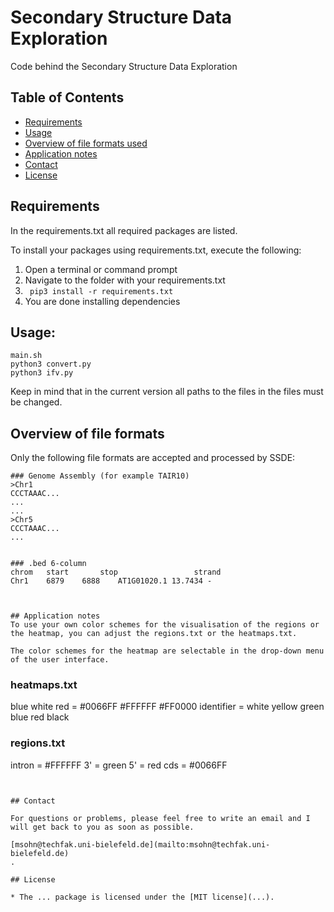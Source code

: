 # Secondary Structure Data Exploration
Code behind the Secondary Structure Data Exploration

## Table of Contents

* [Requirements](#requirements)
* [Usage](#usage)
* [Overview of file formats used](#Overview-of-file-formats)
* [Application notes](#Application-notes)
* [Contact](#contact)
* [License](#license)

## Requirements

In the requirements.txt all required packages are listed.

To install your packages using requirements.txt, execute the following:
1. Open a terminal or command prompt
2. Navigate to the folder with your requirements.txt
3. ``` pip3 install -r requirements.txt```
4. You are done installing dependencies

## Usage:

```
main.sh
python3 convert.py
python3 ifv.py
```
Keep in mind that in the current version all paths to the files in the files must be changed. 

## Overview of file formats
Only the following file formats are accepted and processed by SSDE:
```
### Genome Assembly (for example TAIR10) 
>Chr1
CCCTAAAC...
...
...
>Chr5
CCCTAAAC...
...


### .bed 6-column 
chrom   start       stop                 strand
Chr1	6879	6888	AT1G01020.1	13.7434	-



## Application notes
To use your own color schemes for the visualisation of the regions or the heatmap, you can adjust the regions.txt or the heatmaps.txt.

The color schemes for the heatmap are selectable in the drop-down menu of the user interface. 

```
### heatmaps.txt
blue white red = #0066FF #FFFFFF #FF0000
identifier = white yellow green blue red black

### regions.txt
intron = #FFFFFF
3' = green
5' = red
cds = #0066FF
```


## Contact

For questions or problems, please feel free to write an email and I will get back to you as soon as possible.

[msohn@techfak.uni-bielefeld.de](mailto:msohn@techfak.uni-bielefeld.de)
.

## License

* The ... package is licensed under the [MIT license](...).

